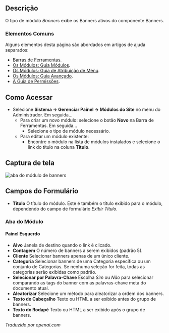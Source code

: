 <!-- Filename: Help4.x:Site_Modules:_Banners / Display title: Módulos: Banners   -->

## Descrição

O tipo de módulo *Banners* exibe os Banners ativos do componente Banners.

### Elementos Comuns

Alguns elementos desta página são abordados em artigos de ajuda separados:

* [Barras de Ferramentas](jdocmanual?article=help/common-elements/toolbars).
* [Os Módulos: Guia Módulos](jdocmanual?article=help/modules/modules-module-tab).
* [Os Módulos: Guia de Atribuição de Menu](jdocmanual?article=help/modules/modules-menu-assignment-tab).
* [Os Módulos: Guia Avançado](jdocmanual?article=help/modules/modules-advanced-tab).
* [A Guia de Permissões](jdocmanual?article=help/common-elements/edit-permissions).

## Como Acessar

- Selecione **Sistema → Gerenciar Painel → Módulos do Site** no menu do Administrador. Em seguida...
  - Para criar um novo módulo: selecione o botão **Novo** na Barra de Ferramentas. Em seguida...
    - Selecione o tipo de módulo necessário.
  - Para editar um módulo existente:
    - Encontre o módulo na lista de módulos instalados e selecione o link do título na coluna **Título**.

## Captura de tela

![aba do módulo de banners](../../../pt/images/modules-site/modules-banners-module-tab.png)

## Campos do Formulário

- **Título** O título do módulo. Este é também o título exibido para o módulo, dependendo do campo de formulário *Exibir Título*.

### Aba do Módulo

#### Painel Esquerdo

- **Alvo** Janela de destino quando o link é clicado.
- **Contagem** O número de banners a serem exibidos (padrão 5).
- **Cliente** Selecionar banners apenas de um único cliente.
- **Categoria** Selecionar banners de uma Categoria específica ou um conjunto de Categorias. Se nenhuma seleção for feita, todas as categorias serão exibidas como padrão.
- **Selecionar por Palavra-Chave** Escolha *Sim* ou *Não* para selecionar comparando as tags do banner com as palavras-chave meta do documento atual.
- **Aleatorizar** Selecione um método para aleatorizar a ordem dos banners.
- **Texto do Cabeçalho** Texto ou HTML a ser exibido antes do grupo de banners.
- **Texto do Rodapé** Texto ou HTML a ser exibido após o grupo de banners.

*Traduzido por openai.com*

